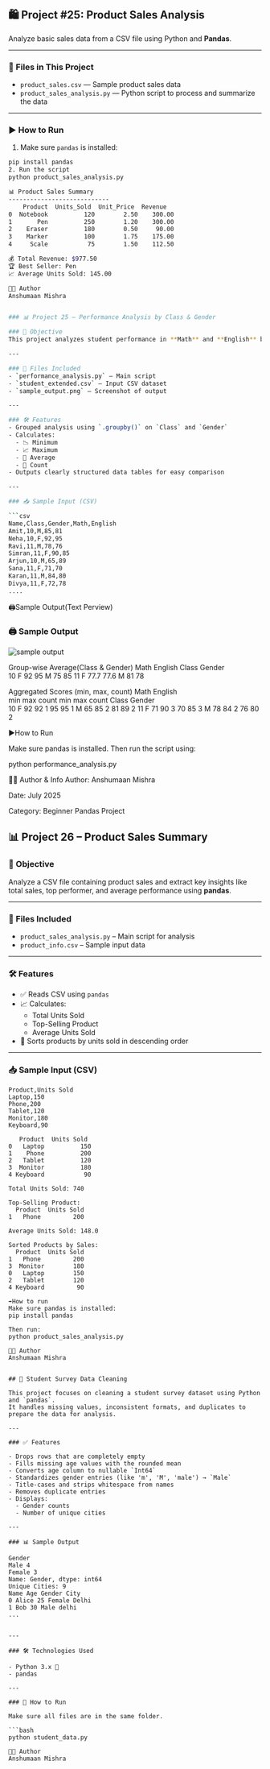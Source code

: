 ## 🛍️ Project #25: Product Sales Analysis

Analyze basic sales data from a CSV file using Python and **Pandas**.

---

### 📂 Files in This Project

- `product_sales.csv` — Sample product sales data
- `product_sales_analysis.py` — Python script to process and summarize the data

---

### ▶️ How to Run

1. Make sure `pandas` is installed:
```bash
pip install pandas
2. Run the script
python product_sales_analysis.py

📊 Product Sales Summary
----------------------------
    Product  Units_Sold  Unit_Price  Revenue
0  Notebook          120        2.50    300.00
1       Pen          250        1.20    300.00
2    Eraser          180        0.50     90.00
3    Marker          100        1.75    175.00
4     Scale           75        1.50    112.50

💰 Total Revenue: $977.50
🏆 Best Seller: Pen
📈 Average Units Sold: 145.00

👨‍💻 Author
Anshumaan Mishra


### 📊 Project 25 – Performance Analysis by Class & Gender

### 🧠 Objective
This project analyzes student performance in **Math** and **English** based on their **Class** and **Gender**, using the `pandas` library.

---

### 📁 Files Included
- `performance_analysis.py` – Main script
- `student_extended.csv` – Input CSV dataset
- `sample_output.png` – Screenshot of output

---

### 🛠️ Features
- Grouped analysis using `.groupby()` on `Class` and `Gender`
- Calculates:
  - 📉 Minimum
  - 📈 Maximum
  - 🧮 Average
  - 🔢 Count
- Outputs clearly structured data tables for easy comparison

---

### 📥 Sample Input (CSV)

```csv
Name,Class,Gender,Math,English
Amit,10,M,85,81
Neha,10,F,92,95
Ravi,11,M,78,76
Simran,11,F,90,85
Arjun,10,M,65,89
Sana,11,F,71,70
Karan,11,M,84,80
Divya,11,F,72,78
....
````
🖨️Sample Output(Text Perview)

### 🖨️ Sample Output

![sample output](sample_output.png)

Group-wise Average(Class & Gender)
                    Math  English
Class Gender                    
10    F              92      95
      M              75      85
11    F              77.7    77.6
      M              81      78

Aggregated Scores (min, max, count)
                   Math                English           
                   min  max count     min  max count
Class Gender                                        
10    F             92   92     1      95   95     1
      M             65   85     2      81   89     2
11    F             71   90     3      70   85     3
      M             78   84     2      76   80     2

▶️How to Run 

Make sure pandas is installed. Then run the script using:

python performance_analysis.py

🧑‍💻 Author & Info
Author: Anshumaan Mishra

Date: July 2025

Category: Beginner Pandas Project

## 📊 Project 26 – Product Sales Summary

### 🧠 Objective
Analyze a CSV file containing product sales and extract key insights like total sales, top performer, and average performance using **pandas**.

---

### 📁 Files Included
- `product_sales_analysis.py` – Main script for analysis
- `product_info.csv` – Sample input data

---

### 🛠️ Features
- ✅ Reads CSV using `pandas`
- 📈 Calculates:
  - Total Units Sold
  - Top-Selling Product
  - Average Units Sold
- 🔽 Sorts products by units sold in descending order

---

### 📥 Sample Input (CSV)

```csv
Product,Units Sold
Laptop,150
Phone,200
Tablet,120
Monitor,180
Keyboard,90

   Product  Units Sold
0   Laptop          150
1    Phone          200
2   Tablet          120
3  Monitor          180
4 Keyboard           90

Total Units Sold: 740

Top-Selling Product:
  Product  Units Sold
1   Phone         200

Average Units Sold: 148.0

Sorted Products by Sales:
  Product  Units Sold
1   Phone         200
3  Monitor        180
0   Laptop        150
2   Tablet        120
4 Keyboard         90

➡️How to run
Make sure pandas is installed:
pip install pandas

Then run:
python product_sales_analysis.py

👨‍💻 Author
Anshumaan Mishra


## 🧹 Student Survey Data Cleaning

This project focuses on cleaning a student survey dataset using Python and `pandas`.  
It handles missing values, inconsistent formats, and duplicates to prepare the data for analysis.

---

### ✅ Features

- Drops rows that are completely empty
- Fills missing age values with the rounded mean
- Converts age column to nullable `Int64`
- Standardizes gender entries (like 'm', 'M', 'male') → `Male`
- Title-cases and strips whitespace from names
- Removes duplicate entries
- Displays:
  - Gender counts
  - Number of unique cities

---

### 📊 Sample Output

Gender
Male 4
Female 3
Name: Gender, dtype: int64
Unique Cities: 9
Name Age Gender City
0 Alice 25 Female Delhi
1 Bob 30 Male delhi
...


---

### 🛠 Technologies Used

- Python 3.x 🐍
- pandas

---

### 🚀 How to Run

Make sure all files are in the same folder.

```bash
python student_data.py

👨‍💻 Author
Anshumaan Mishra


